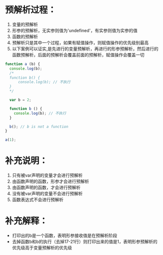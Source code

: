 # 预解析过程：
1. 变量的预解析
2. 形参的预解析，无实参则值为'undefined'，有实参则值为实参的值
3. 函数的预解析
4. 预解析只是其中一个过程，如果有赋值操作，则赋值操作的优先级别最高
5. 以下案例可以证实,是先进行的变量预解析，再进行的形参预解析，然后进行的函数预解析，后面的预解析会覆盖前面的预解析，赋值操作会覆盖一切
```javascript
function a (b) {
  console.log(b);
  /*
  function b() {
      console.log(b); // 不执行
  }
  */

  var b = 2;

  function b () {
    console.log(b); // 不执行
  }

  b(); // b is not a function
}

a(1);
```
# 补充说明：
1. 只有被var声明的变量才会进行预解析
2. 由函数声明的函数，形参才会进行预解析
3. 由函数声明的函数，才会进行预解析
4. 没有被var声明的变量不会进行预解析
5. 函数表达式不会进行预解析

# 补充解释：
* 打印出的b是一个函数，表明形参接收值是在预解析阶段
* 去掉函数b和b的执行（去掉17-21行）则打印出来的值是1，表明形参预解析的优先级高于变量预解析的优先级
